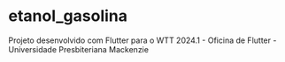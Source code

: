 # etanol_gasolina
Projeto desenvolvido com Flutter para o WTT 2024.1 - Oficina de Flutter - Universidade Presbiteriana Mackenzie
